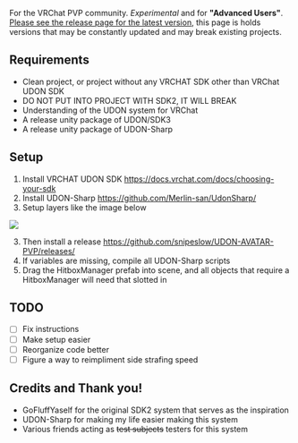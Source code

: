 
For the VRChat PVP community. *Experimental* and for **"Advanced Users"**. [Please see the release page for the latest version](https://github.com/snipeslow/UDON-AVATAR-PVP/releases/), this page is holds versions that may be constantly updated and may break existing projects.
## Requirements
* Clean project, or project without any VRCHAT SDK other than VRChat UDON SDK
* DO NOT PUT INTO PROJECT WITH SDK2, IT WILL BREAK
* Understanding of the UDON system for VRChat
* A release unity package of UDON/SDK3
* A release unity package of UDON-Sharp

## Setup
1. Install VRCHAT UDON SDK https://docs.vrchat.com/docs/choosing-your-sdk
2. Install UDON-Sharp https://github.com/Merlin-san/UdonSharp/
3. Setup layers like the image below

![](https://cdn.discordapp.com/attachments/365302873233293333/717840252554969239/Avatar_PVP_Unity_layers.png)

3. Then install a release https://github.com/snipeslow/UDON-AVATAR-PVP/releases/
4. If variables are missing, compile all UDON-Sharp scripts
5. Drag the HitboxManager prefab into scene, and all objects that require a HitboxManager will need that slotted in

## TODO
- [ ] Fix instructions
- [ ] Make setup easier
- [ ] Reorganize code better
- [ ] Figure a way to reimpliment side strafing speed

## Credits and Thank you!
* GoFluffYaself for the original SDK2 system that serves as the inspiration
* UDON-Sharp for making my life easier making this system
* Various friends acting as ~~test subjects~~ testers for this system
